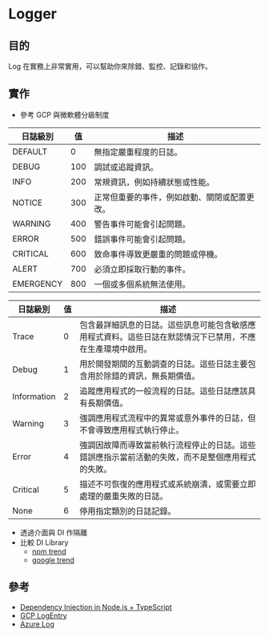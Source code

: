 # Logger

## 目的

Log 在實務上非常實用，可以幫助你來除錯、監控、記錄和協作。

## 實作

- 參考 GCP 與微軟體分級制度

| 日誌級別    | 值   | 描述                                     |
|------------|-----|------------------------------------------|
| DEFAULT    | 0   | 無指定嚴重程度的日誌。                  |
| DEBUG      | 100 | 調試或追蹤資訊。                         |
| INFO       | 200 | 常規資訊，例如持續狀態或性能。           |
| NOTICE     | 300 | 正常但重要的事件，例如啟動、關閉或配置更改。|
| WARNING    | 400 | 警告事件可能會引起問題。                |
| ERROR      | 500 | 錯誤事件可能會引起問題。                |
| CRITICAL   | 600 | 致命事件導致更嚴重的問題或停機。       |
| ALERT      | 700 | 必須立即採取行動的事件。                 |
| EMERGENCY  | 800 | 一個或多個系統無法使用。                  |


| 日誌級別   | 值  | 描述                                                                                                                           |
|------------|----|--------------------------------------------------------------------------------------------------------------------------------|
| Trace      | 0  | 包含最詳細訊息的日誌。這些訊息可能包含敏感應用程式資料。這些日誌在默認情況下已禁用，不應在生產環境中啟用。             |
| Debug      | 1  | 用於開發期間的互動調查的日誌。這些日誌主要包含用於除錯的資訊，無長期價值。                                                |
| Information| 2  | 追蹤應用程式的一般流程的日誌。這些日誌應該具有長期價值。                                                                     |
| Warning    | 3  | 強調應用程式流程中的異常或意外事件的日誌，但不會導致應用程式執行停止。                                                    |
| Error      | 4  | 強調因故障而導致當前執行流程停止的日誌。這些錯誤應指示當前活動的失敗，而不是整個應用程式的失敗。                   |
| Critical   | 5  | 描述不可恢復的應用程式或系統崩潰，或需要立即處理的嚴重失敗的日誌。                                                     |
| None       | 6  | 停用指定類別的日誌記錄。                                                                                                  |


- 透過介面與 DI 作隔離
- 比較 DI Library
  - [npm trend](https://npmtrends.com/awilix-vs-bottlejs-vs-inversify-vs-node-dependency-injection-vs-tsyringe-vs-typedi-vs-typescript-ioc)
  - [google trend](https://trends.google.com.tw/trends/explore?date=today%205-y&q=inversify,awilix,typeDI&hl=zh-TW)

## 參考

- [Dependency Injection in Node.js + TypeScript](https://masoudx.medium.com/dependency-injection-in-typescript-7bb8fdd2863c)
- [GCP LogEntry](https://cloud.google.com/logging/docs/reference/v2/rest/v2/LogEntry)
- [Azure Log](https://learn.microsoft.com/en-us/azure/azure-functions/configure-monitoring?tabs=v2)